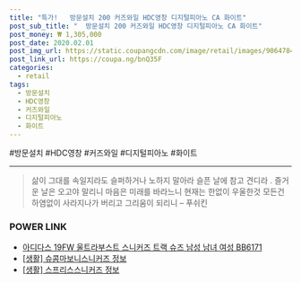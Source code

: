 ```yaml
--- 
title: "특가!   방문설치 200 커즈와일 HDC영창 디지털피아노 CA 화이트" 
post_sub_title: "  방문설치 200 커즈와일 HDC영창 디지털피아노 CA 화이트" 
post_money: ₩ 1,305,000 
post_date: 2020.02.01 
post_img_url: https://static.coupangcdn.com/image/retail/images/90647847771315-d0b093e0-3a63-497f-856e-3961972d85c0.jpg 
post_link_url: https://coupa.ng/bnQ35F 
categories: 
  - retail 
tags: 
  - 방문설치 
  - HDC영창 
  - 커즈와일 
  - 디지털피아노 
  - 화이트 
--- 
```

  #방문설치 #HDC영창 #커즈와일 #디지털피아노 #화이트 
<hr> 

> 삶이 그대를 속일지라도 슬퍼하거나 노하지 말아라 슬픈 날에 참고 견디라 . 즐거운 날은 오고야 말리니 마음은 미래를 바라느니 현재는 한없이 우울한것 모든건 하염없이 사라지나가 버리고 그리움이 되리니 – 푸쉬킨 


### POWER LINK

* <a href="https://blog.naver.com/sakai111/221784418690" target="_blank">아디다스 19FW 울트라부스트 스니커즈 트랙 슈즈 남성 남녀 여성 BB6171</a>
* <a href="https://blog.naver.com/santokki14/221764680604" target="_blank"> [생활] 슈콤마보니스니커즈 정보 </a>
* <a href="https://blog.naver.com/santokki14/221766620064" target="_blank"> [생활] 스프리스스니커즈 정보 </a>
